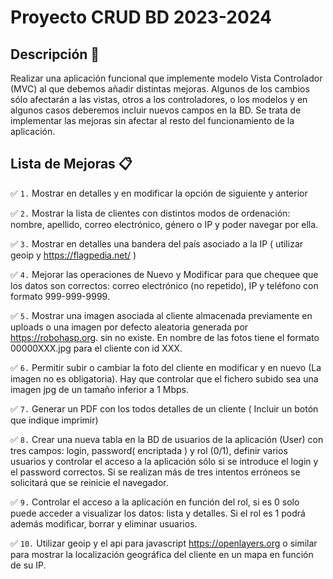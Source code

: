 # Proyecto CRUD BD 2023-2024

## Descripción 📖

Realizar una aplicación funcional que implemente modelo Vista Controlador (MVC) al que debemos añadir distintas mejoras. Algunos de los cambios sólo afectarán a las vistas, otros a los controladores, o los modelos y en algunos casos deberemos incluir nuevos campos en la BD. Se trata de implementar las mejoras sin afectar al resto del funcionamiento de la aplicación.

## Lista de Mejoras 📋

✅ `1.` Mostrar en detalles y en modificar la opción de siguiente y anterior

✅ `2.` Mostrar la lista de clientes con distintos modos de ordenación: nombre, apellido, correo electrónico, género o IP y poder navegar por ella.

✅ `3.` Mostrar en detalles una bandera del país asociado a la IP ( utilizar geoip y https://flagpedia.net/ )

✅ `4.` Mejorar las operaciones de Nuevo y Modificar para que chequee que los datos son correctos: correo electrónico (no repetido), IP y teléfono con formato 999-999-9999.

✅ `5.` Mostrar una imagen asociada al cliente almacenada previamente en uploads o una imagen por defecto aleatoria generada por https://robohasp.org. sin no existe. En nombre de las fotos tiene el formato 00000XXX.jpg para el cliente con id XXX.

✅ `6.` Permitir subir o cambiar la foto del cliente en modificar y en nuevo (La imagen no es obligatoria). Hay que controlar que el fichero subido sea una imagen jpg de un tamaño inferior a 1 Mbps.

✅ `7.` Generar un PDF con los todos detalles de un cliente ( Incluir un botón que indique imprimir)

✅ `8.` Crear una nueva tabla en la BD de usuarios de la aplicación (User) con tres campos: login, password( encriptada ) y rol (0/1), definir varios usuarios y controlar el acceso a la aplicación sólo si se introduce el login y el password correctos. Si se realizan más de tres intentos erróneos se solicitará que se reinicie el navegador.

✅ `9.` Controlar el acceso a la aplicación en función del rol, si es 0 solo puede acceder a visualizar los datos: lista y detalles. Si el rol es 1 podrá además modificar, borrar y eliminar usuarios.

✅ `10.` Utilizar geoip y el api para javascript https://openlayers.org o similar para mostrar la localización geográfica del cliente en un mapa en función de su IP.
